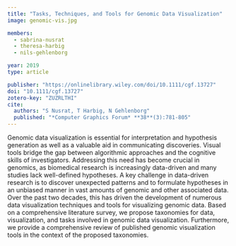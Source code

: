 ```yaml
---
title: "Tasks, Techniques, and Tools for Genomic Data Visualization"
image: genomic-vis.jpg

members:
  - sabrina-nusrat
  - theresa-harbig
  - nils-gehlenborg

year: 2019
type: article

publisher: "https://onlinelibrary.wiley.com/doi/10.1111/cgf.13727"
doi: "10.1111/cgf.13727"
zotero-key: "ZUZRLTHI"
cite:
  authors: "S Nusrat, T Harbig, N Gehlenborg"
  published: "*Computer Graphics Forum* **38**(3):781-805"
---
```

Genomic data visualization is essential for interpretation and hypothesis generation as well as a valuable aid in communicating discoveries. Visual tools bridge the gap between algorithmic approaches and the cognitive skills of investigators. Addressing this need has become crucial in genomics, as biomedical research is increasingly data-driven and many studies lack well-defined hypotheses. A key challenge in data-driven research is to discover unexpected patterns and to formulate hypotheses in an unbiased manner in vast amounts of genomic and other associated data. Over the past two decades, this has driven the development of numerous data visualization techniques and tools for visualizing genomic data. Based on a comprehensive literature survey, we propose taxonomies for data, visualization, and tasks involved in genomic data visualization. Furthermore, we provide a comprehensive review of published genomic visualization tools in the context of the proposed taxonomies.
